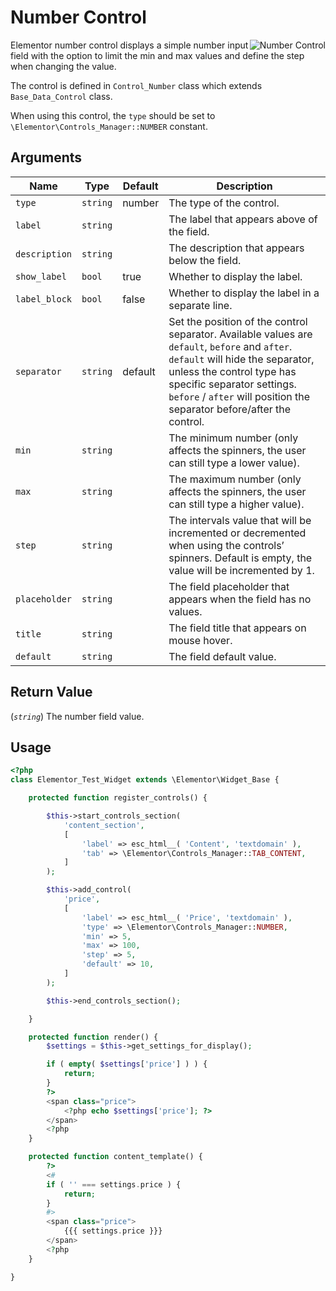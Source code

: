 # Number Control

<Badge type="tip" vertical="top" text="Elementor Core" /> <Badge type="warning" vertical="top" text="Basic" />

<img :src="$withBase('/assets/img/controls/control-number.png')" alt="Number Control" style="float: right;">

Elementor number control displays a simple number input field with the option to limit the min and max values and define the step when changing the value.

The control is defined in `Control_Number` class which extends `Base_Data_Control` class.

When using this control, the `type` should be set to `\Elementor\Controls_Manager::NUMBER` constant.

## Arguments

<table>
	<thead>
		<tr>
			<th>Name</th>
			<th>Type</th>
			<th>Default</th>
			<th>Description</th>
		</tr>
	</thead>
	<tbody>
		<tr>
			<td><code>type</code></td>
			<td><code>string</code></td>
			<td>number</td>
			<td>The type of the control.</td>
		</tr>
		<tr>
			<td><code>label</code></td>
			<td><code>string</code></td>
			<td></td>
			<td>The label that appears above of the field.</td>
		</tr>
		<tr>
			<td><code>description</code></td>
			<td><code>string</code></td>
			<td></td>
			<td>The description that appears below the field.</td>
		</tr>
		<tr>
			<td><code>show_label</code></td>
			<td><code>bool</code></td>
			<td>true</td>
			<td>Whether to display the label.</td>
		</tr>
		<tr>
			<td><code>label_block</code></td>
			<td><code>bool</code></td>
			<td>false</td>
			<td>Whether to display the label in a separate line.</td>
		</tr>
		<tr>
			<td><code>separator</code></td>
			<td><code>string</code></td>
			<td>default</td>
			<td>Set the position of the control separator. Available values are <code>default</code>, <code>before</code> and <code>after</code>. <code>default</code> will hide the separator, unless the control type has specific separator settings. <code>before</code> / <code>after</code> will position the separator before/after the control.</td>
		</tr>
		<tr>
			<td><code>min</code></td>
			<td><code>string</code></td>
			<td></td>
			<td>The minimum number (only affects the spinners, the user can still type a lower value).</td>
		</tr>
		<tr>
			<td><code>max</code></td>
			<td><code>string</code></td>
			<td></td>
			<td>The maximum number (only affects the spinners, the user can still type a higher value).</td>
		</tr>
		<tr>
			<td><code>step</code></td>
			<td><code>string</code></td>
			<td></td>
			<td>The intervals value that will be incremented or decremented when using the controls’ spinners. Default is empty, the value will be incremented by 1.</td>
		</tr>
		<tr>
			<td><code>placeholder</code></td>
			<td><code>string</code></td>
			<td></td>
			<td>The field placeholder that appears when the field has no values.</td>
		</tr>
		<tr>
			<td><code>title</code></td>
			<td><code>string</code></td>
			<td></td>
			<td>The field title that appears on mouse hover.</td>
		</tr>
		<tr>
			<td><code>default</code></td>
			<td><code>string</code></td>
			<td></td>
			<td>The field default value.</td>
		</tr>
	</tbody>
</table>

## Return Value

(_`string`_) The number field value.

## Usage

```php {14-24,33-35,41-43}
<?php
class Elementor_Test_Widget extends \Elementor\Widget_Base {

	protected function register_controls() {

		$this->start_controls_section(
			'content_section',
			[
				'label' => esc_html__( 'Content', 'textdomain' ),
				'tab' => \Elementor\Controls_Manager::TAB_CONTENT,
			]
		);

		$this->add_control(
			'price',
			[
				'label' => esc_html__( 'Price', 'textdomain' ),
				'type' => \Elementor\Controls_Manager::NUMBER,
				'min' => 5,
				'max' => 100,
				'step' => 5,
				'default' => 10,
			]
		);

		$this->end_controls_section();

	}

	protected function render() {
		$settings = $this->get_settings_for_display();

		if ( empty( $settings['price'] ) ) {
			return;
		}
		?>
		<span class="price">
			<?php echo $settings['price']; ?>
		</span>
		<?php
	}

	protected function content_template() {
		?>
		<#
		if ( '' === settings.price ) {
			return;
		}
		#>
		<span class="price">
			{{{ settings.price }}}
		</span>
		<?php
	}

}
```
